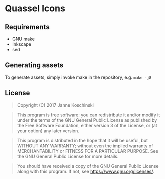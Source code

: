 # Quassel Icons

## Requirements

* GNU make
* Inkscape
* sed

## Generating assets

To generate assets, simply invoke make in the repository, e.g. `make -j8`

## License

> Copyright (C) 2017  Janne Koschinski

> This program is free software: you can redistribute it and/or modify
> it under the terms of the GNU General Public License as published by
> the Free Software Foundation, either version 3 of the License, or
> (at your option) any later version.

> This program is distributed in the hope that it will be useful,
> but WITHOUT ANY WARRANTY; without even the implied warranty of
> MERCHANTABILITY or FITNESS FOR A PARTICULAR PURPOSE.  See the
> GNU General Public License for more details.

> You should have received a copy of the GNU General Public License
> along with this program.  If not, see <https://www.gnu.org/licenses/>.
